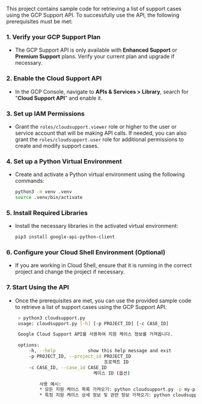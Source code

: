 This project contains sample code for retrieving a list of support cases using the GCP Support API. To successfully use the API, the following prerequisites must be met:

### 1. Verify your GCP Support Plan

* The GCP Support API is only available with **Enhanced Support** or **Premium Support** plans. Verify your current plan and upgrade if necessary.

### 2. Enable the Cloud Support API

* In the GCP Console, navigate to **APIs & Services > Library**, search for "**Cloud Support API**" and enable it.

### 3. Set up IAM Permissions

* Grant the `roles/cloudsupport.viewer` role or higher to the user or service account that will be making API calls. If needed, you can also grant the `roles/cloudsupport.user` role for additional permissions to create and modify support cases.

### 4. Set up a Python Virtual Environment

* Create and activate a Python virtual environment using the following commands:

   ```bash
   python3 -m venv .venv 
   source .venv/bin/activate
   ```

### 5. Install Required Libraries

* Install the necessary libraries in the activated virtual environment:

   ```bash
   pip3 install google-api-python-client
   ```

### 6. Configure your Cloud Shell Environment (Optional)

* If you are working in Cloud Shell, ensure that it is running in the correct project and change the project if necessary.

### 7. Start Using the API

* Once the prerequisites are met, you can use the provided sample code to retrieve a list of support cases using the GCP Support API.

   ```bash
    > python3 cloudsupport.py
    usage: cloudsupport.py [-h] [-p PROJECT_ID] [-c CASE_ID]

    Google Cloud Support API를 사용하여 지원 케이스 정보를 가져옵니다.

    options:
        -h, --help            show this help message and exit
        -p PROJECT_ID, --project_id PROJECT_ID
                                    프로젝트 ID
        -c CASE_ID, --case_id CASE_ID
                                케이스 ID (옵션)

            사용 예시:
            * 모든 지원 케이스 목록 가져오기: python cloudsupport.py -p my-project-id
            * 특정 지원 케이스 상세 정보 및 관련 정보 가져오기: python cloudsupport.py -p my-project-id -c 12345678
   ```
